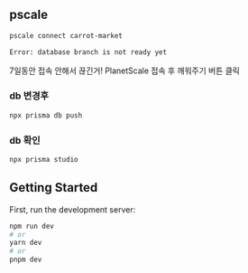 ## pscale

```bash
pscale connect carrot-market

Error: database branch is not ready yet
```

7일동안 접속 안해서 끊긴거!
PlanetScale 접속 후 깨워주기 버튼 클릭

### db 변경후

```bash
npx prisma db push
```

### db 확인

```bash
npx prisma studio
```

## Getting Started

First, run the development server:

```bash
npm run dev
# or
yarn dev
# or
pnpm dev
```
